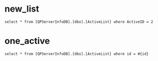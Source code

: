 new_list
===
    select * from [QPServerInfoDB].[dbo].[ActiveList] where ActiveID = 2
one_active
===
    select * from [QPServerInfoDB].[dbo].[ActiveList] where id = #{id}